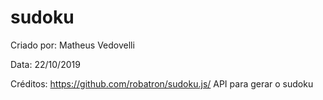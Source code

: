 # sudoku

Criado por: Matheus Vedovelli

Data: 22/10/2019

Créditos: https://github.com/robatron/sudoku.js/ API para gerar o sudoku

